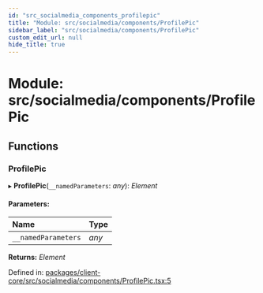 ```yaml
---
id: "src_socialmedia_components_profilepic"
title: "Module: src/socialmedia/components/ProfilePic"
sidebar_label: "src/socialmedia/components/ProfilePic"
custom_edit_url: null
hide_title: true
---
```


# Module: src/socialmedia/components/ProfilePic

## Functions

### ProfilePic

▸ **ProfilePic**(`__namedParameters`: *any*): *Element*

#### Parameters:

Name | Type |
:------ | :------ |
`__namedParameters` | *any* |

**Returns:** *Element*

Defined in: [packages/client-core/src/socialmedia/components/ProfilePic.tsx:5](https://github.com/xr3ngine/xr3ngine/blob/716a06460/packages/client-core/src/socialmedia/components/ProfilePic.tsx#L5)
